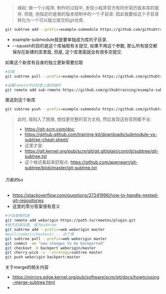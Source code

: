 > 缘起: 做一个小程序, 制作的过程中, 发现小程序官方有同步简历版本库的服务. 但是, 他指定的是我的版本控制中的一个子目录. 因此我要给这个子目录转化为一个可以独立提交的git仓库.

```sh
git subtree add --prefix=example-submodule https://github.com/githubtraining/example-submodule master --squash
```

- example-submodule就是要单独成为库的子目录.
- --squash的目的是这个库抽取有关提交, 如果不用这个参数, 那么所有提交都保存在新建的库里面, 但是, 这个库里面就会有很多空提交.

如果这个新库有自身的独立更新需要拉取

```sh
#拉取
git subtree pull --prefix=example-submodule https://github.com/githubtraining/example-submodule master --squash

#设置remote可以检查上面的操作
git remote add sub-remote https://github.com/githubtraining/example-submodule.git

```

推送到这个新库

```sh
git subtree push --prefix=example-submodule https://github.com/githubtraining/example-submodule master
```



> 此时, 我陷入了困境, 想找更完整的官方文档, 然后发现这些官网都不全:
>
> - https://git-scm.com/doc
> - https://github.github.com/training-kit/downloads/submodule-vs-subtree-cheat-sheet/
> - 这里才是:
> - https://git.kernel.org/pub/scm/git/git.git/plain/contrib/subtree/git-subtree.txt
> - 这个格式看起来舒服点: https://github.com/apenwarr/git-subtree/blob/master/git-subtree.txt

###### 万能的so

- https://stackoverflow.com/questions/37241996/how-to-handle-nested-git-repositories
- 这里的零分答案很有意义

```sh
#子目录用的源
git remote add weborigin https://path.to/remotes/plugin.git
#给子目录加源, 成为subtree
git subtree add --prefix=web weborigin master
#pull/commit/checkout/... 这个源 
git subtree pull --prefix=web weborigin master
git commit -am "new changes to be backported"
git checkout -b backport weborigin/master
git cherry-pick -x --strategy=subtree master
git push weborigin backport:master
```



关于merge的相关内容

- https://mirrors.edge.kernel.org/pub/software/scm/git/docs/howto/using-merge-subtree.html
- 